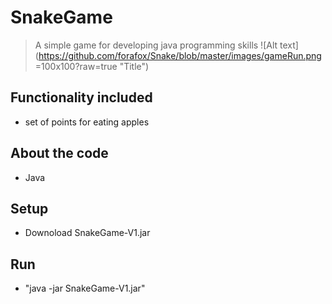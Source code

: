 # SnakeGame

> A simple game for developing java programming skills
![Alt text](https://github.com/forafox/Snake/blob/master/images/gameRun.png =100x100?raw=true "Title")
## Functionality included
- set of points for eating apples
## About the code
- Java
## Setup
- Downoload SnakeGame-V1.jar
## Run
- "java -jar SnakeGame-V1.jar"
